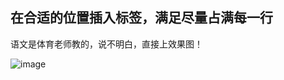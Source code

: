 ## 在合适的位置插入标签，满足尽量占满每一行

语文是体育老师教的，说不明白，直接上效果图！

 ![image](http://raw.github.com/MaxIsComing/text/master/demonstrate.gif)